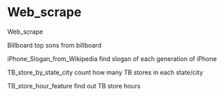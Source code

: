 # Web_scrape
Web_scrape

Billboard
  top sons from billboard

iPhone_Slogan_from_Wikipedia
  find slogan of each generation of iPhone
  
TB_store_by_state_city
  count how many TB stores in each state/city
  
TB_store_hour_feature
  find out TB store hours
